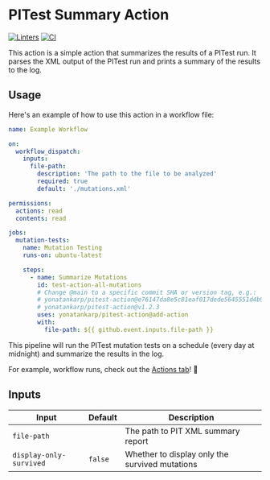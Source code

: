 # PITest Summary Action

[linter-badge]:
  https://github.com/yonatankarp/pitest-summary/actions/workflows/linter.yml/badge.svg
[linter-state]:
  https://github.com/yonatankarp/pitest-summary/actions/workflows/linter.yml
[ci-badge]:
  https://github.com/yonatankarp/pitest-summary/actions/workflows/ci.yml/badge.svg
[ci-state]:
  https://github.com/yonatankarp/pitest-summary/actions/workflows/ci.yml

[![Linters][linter-badge]][linter-state] [![CI][ci-badge]][ci-state]

This action is a simple action that summarizes the results of a PITest run. It
parses the XML output of the PITest run and prints a summary of the results to
the log.

## Usage

Here's an example of how to use this action in a workflow file:

```yaml
name: Example Workflow

on:
  workflow_dispatch:
    inputs:
      file-path:
        description: 'The path to the file to be analyzed'
        required: true
        default: './mutations.xml'

permissions:
  actions: read
  contents: read

jobs:
  mutation-tests:
    name: Mutation Testing
    runs-on: ubuntu-latest

    steps:
      - name: Summarize Mutations
        id: test-action-all-mutations
        # Change @main to a specific commit SHA or version tag, e.g.:
        # yonatankarp/pitest-action@e76147da8e5c81eaf017dede5645551d4b94427b
        # yonatankarp/pitest-action@v1.2.3
        uses: yonatankarp/pitest-action@add-action
        with:
          file-path: ${{ github.event.inputs.file-path }}
```

This pipeline will run the PITest mutation tests on a schedule (every day at
midnight) and summarize the results in the log.

For example, workflow runs, check out the
[Actions tab](https://github.com/yonatankarp/pitest-summary/actions)! 🚀

## Inputs

| Input                   | Default | Description                                    |
|-------------------------|---------|------------------------------------------------|
| `file-path`             |         | The path to PIT XML summary report             |
| `display-only-survived` | `false` | Whether to display only the survived mutations |
